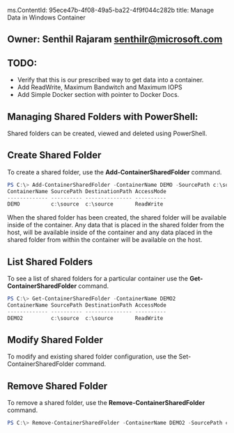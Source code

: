 ms.ContentId: 95ece47b-4f08-49a5-ba22-4f9f044c282b
title: Manage Data in Windows Container

## Owner: Senthil Rajaram <senthilr@microsoft.com>

## TODO:
* Verify that this is our prescribed way to get data into a container.
* Add ReadWrite, Maximum Bandwitch and Maximum IOPS
* Add Simple Docker section with pointer to Docker Docs.

## Managing Shared Folders with PowerShell:

Shared folders can be created, viewed and deleted using PowerShell.

## Create Shared Folder

To create a shared folder, use the **Add-ContainerSharedFolder** command.

```powershell
PS C:\> Add-ContainerSharedFolder -ContainerName DEMO -SourcePath c:\source -DestinationPath c:\source
ContainerName SourcePath DestinationPath AccessMode
------------- ---------- --------------- ----------
DEMO          c:\source  c:\source       ReadWrite
```

When the shared folder has been created, the shared folder will be available inside of the container. Any data that is placed in the shared folder from the host, will be available inside of the container and any data placed in the shared folder from within the container will be available on the host.

## List Shared Folders

To see a list of shared folders for a particular container use the **Get-ContainerSharedFolder** command.

```powershell
PS C:\> Get-ContainerSharedFolder -ContainerName DEMO2
ContainerName SourcePath DestinationPath AccessMode
------------- ---------- --------------- ----------
DEMO2         c:\source  c:\source       ReadWrite
```

## Modify Shared Folder

To modify and existing shared folder configuration, use the Set-ContainerSharedFolder command.

## Remove Shared Folder

To remove a shared folder, use the **Remove-ContainerSharedFolder** command.

```powershell
PS C:\> Remove-ContainerSharedFolder -ContainerName DEMO2 -SourcePath c:\source -DestinationPath c:\source
```
